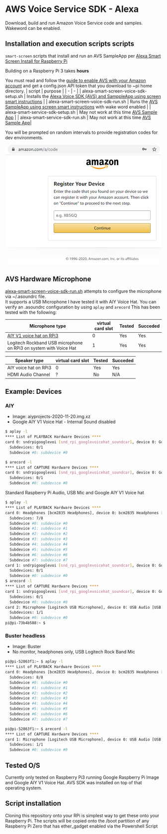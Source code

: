 # AWS Voice Service SDK - Alexa 
Download, build and run Amazon Voice Service code and samples.  Wakeword can be enabled.

## Installation and execution scripts scripts
`smart-screen` scripts that install and run an AVS SampleApp per [Alexa Smart Screen Install for Raspberry Pi](https://developer.amazon.com/en-US/docs/alexa/alexa-smart-screen-sdk/raspberry-pi.html)

Building on a Raspberry Pi 3 takes **hours**

You must read and follow the 
[guide to enable AVS with your Amazon account](https://developer.amazon.com/en-US/docs/alexa/alexa-voice-service/register-a-product.html#register-your-prototype-and-create-a-security-profile) 
and get a config.json API token that you download to ~pi home directory.
| script | purpose |
| - | - |
| alexa-smart-screen-voice-sdk-setup.sh | Installs the [Alexa Voice SDK (AVS) and SamppleApp using screen smart instructions](https://developer.amazon.com/en-US/docs/alexa/alexa-smart-screen-sdk/raspberry-pi.html)  |
| alexa-smart-screen-voice-sdk-run.sh   | Runs the [AVS SampleApp using screen smart instructions](https://developer.amazon.com/en-US/docs/alexa/alexa-smart-screen-sdk/raspberry-pi.html) with wake word enabled |
| alexa-smart-service-sdk-setup.sh | May not work at this time [AVS Sample App](https://developer.amazon.com/en-US/docs/alexa/alexa-voice-service/build-the-avs-device-sdk.html)  |
| alexa-smart-service-sdk-run.sh   | May not work at this time [AVS Sample App](https://developer.amazon.com/en-US/docs/alexa/alexa-voice-service/build-the-avs-device-sdk.html)|

You will be prompted on random intervals to provide registration codes for dev environments. 

![Registration Screen](./images/AVS-Device-Registration.png)

## AVS Hardware Microphone
[alexa-smart-screen-voice-sdk-run.sh](./alexa-smart-screen-voice-sdk-run.sh) attempts to configure the microphone via ~/.asoundrc file.  
It supports a USB Microphone I have tested it with AIY Voice Hat. 
You can verify an .asoundrc configuration by using `aplay` and `arecord`
This has been tested with the following:

| Microphone type | virtual card slot | Tested | Succeded |
| - | - | - | - |
| [AIY V1 voice hat on RPi3](https://aiyprojects.withgoogle.com/voice-v1) | 0 | Yes | Yes |
| Logitech Rockband USB microphone on RPi3 on system with Voice Hat | 1 | Yes | Yes |

| Speaker type | virtual card slot | Tested | Succeded |
| - | - | - | - |
| AIY voice hat on RPi3 | 0 | Yes | Yes |
| HDMI Audio Channel | ? | No | N/A |

## Example: Devices

### AIY
* Image: aiyprojects-2020-11-20.img.xz
* Google AIY V1 Voice Hat - Internal Sound disabled
```bash
$ aplay -l
**** List of PLAYBACK Hardware Devices ****
card 0: sndrpigooglevoi [snd_rpi_googlevoicehat_soundcar], device 0: Google voiceHAT SoundCard HiFi voicehat-codec-0 [Google voiceHAT SoundCard HiFi voicehat-codec-0]
  Subdevices: 0/1
  Subdevice #0: subdevice #0
```
```bash
$ arecord -l
**** List of CAPTURE Hardware Devices ****
card 0: sndrpigooglevoi [snd_rpi_googlevoicehat_soundcar], device 0: Google voiceHAT SoundCard HiFi voicehat-codec-0 [Google voiceHAT SoundCard HiFi voicehat-codec-0]
  Subdevices: 0/1
  Subdevice #0: subdevice #0
```

Standard Raspberry Pi Audio, USB Mic and Google AIY V1 Voice hat
```bash
$ aplay -l
**** List of PLAYBACK Hardware Devices ****
card 0: Headphones [bcm2835 Headphones], device 0: bcm2835 Headphones [bcm2835 Headphones]
  Subdevices: 7/8
  Subdevice #0: subdevice #0
  Subdevice #1: subdevice #1
  Subdevice #2: subdevice #2
  Subdevice #3: subdevice #3
  Subdevice #4: subdevice #4
  Subdevice #5: subdevice #5
  Subdevice #6: subdevice #6
  Subdevice #7: subdevice #7
card 1: sndrpigooglevoi [snd_rpi_googlevoicehat_soundcar], device 0: Google voiceHAT SoundCard HiFi voicehat-codec-0 [Google voiceHAT SoundCard HiFi voicehat-codec-0]
  Subdevices: 0/1
  Subdevice #0: subdevice #0
$ arecord -l
**** List of CAPTURE Hardware Devices ****
card 1: sndrpigooglevoi [snd_rpi_googlevoicehat_soundcar], device 0: Google voiceHAT SoundCard HiFi voicehat-codec-0 [Google voiceHAT SoundCard HiFi voicehat-codec-0]
  Subdevices: 0/1
  Subdevice #0: subdevice #0
card 2: Microphone [Logitech USB Microphone], device 0: USB Audio [USB Audio]
  Subdevices: 1/1
  Subdevice #0: subdevice #0
pi@pi-73b4b588:~ $
```

### Buster headless
* Image: Buster
* No monitor, headphones only, USB Logitech Rock Band Mic

```bash
pi@pi-52863f1:~ $ aplay -l
**** List of PLAYBACK Hardware Devices ****
card 0: Headphones [bcm2835 Headphones], device 0: bcm2835 Headphones [bcm2835 Headphones]
  Subdevices: 8/8
  Subdevice #0: subdevice #0
  Subdevice #1: subdevice #1
  Subdevice #2: subdevice #2
  Subdevice #3: subdevice #3
  Subdevice #4: subdevice #4
  Subdevice #5: subdevice #5
  Subdevice #6: subdevice #6
  Subdevice #7: subdevice #7

```
```bash
pi@pi-52863f1:~ $ arecord -l
**** List of CAPTURE Hardware Devices ****
card 1: Microphone [Logitech USB Microphone], device 0: USB Audio [USB Audio]
  Subdevices: 1/1
  Subdevice #0: subdevice #0

```


## Tested O/S 
Currently only tested on Raspberry Pi3 running Google Raspberry Pi Image and Google AIY V1 Voice Hat.
AVS SDK was installed on top of that operating system.

## Script installation
Cloning this repository onto your RPi is simplest way to get these onto your Raspberry Pi.
The scripts will be copied onto the /boot partition of any Raspberry Pi Zero that has ether_gadget enabled via the Powershell Script
